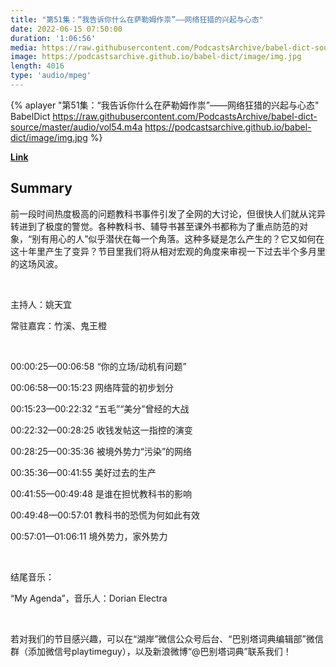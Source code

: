 ```yaml
---
title: "第51集：“我告诉你什么在萨勒姆作祟”——网络狂猎的兴起与心态"
date: 2022-06-15 07:50:00
duration: '1:06:56'
media: https://raw.githubusercontent.com/PodcastsArchive/babel-dict-source/master/audio/vol54.m4a
image: https://podcastsarchive.github.io/babel-dict/image/img.jpg
length: 4016
type: 'audio/mpeg'
---
```


{% aplayer "第51集：“我告诉你什么在萨勒姆作祟”——网络狂猎的兴起与心态" BabelDict  https://raw.githubusercontent.com/PodcastsArchive/babel-dict-source/master/audio/vol54.m4a https://podcastsarchive.github.io/babel-dict/image/img.jpg %}

**[Link](https://www.xiaoyuzhoufm.com/episode/62a990674666e46a7dc7d6ae)**

## Summary
<p>前一段时间热度极高的问题教科书事件引发了全网的大讨论，但很快人们就从诧异转进到了极度的警觉。各种教科书、辅导书甚至课外书都称为了重点防范的对象，“别有用心的人”似乎潜伏在每一个角落。这种多疑是怎么产生的？它又如何在这十年里产生了变异？节目里我们将从相对宏观的角度来审视一下过去半个多月里的这场风波。</p><p><br /></p><p>主持人：姚天宜</p><p>常驻嘉宾：竹溪、鬼王橙</p><p><br /></p><p>00:00:25—00:06:58 “你的立场/动机有问题”</p><p>00:06:58—00:15:23 网络阵营的初步划分</p><p>00:15:23—00:22:32 “五毛”“美分”曾经的大战</p><p>00:22:32—00:28:25 收钱发帖这一指控的演变</p><p>00:28:25—00:35:36 被境外势力“污染”的网络</p><p>00:35:36—00:41:55 美好过去的生产</p><p>00:41:55—00:49:48 是谁在担忧教科书的影响</p><p>00:49:48—00:57:01 教科书的恐慌为何如此有效</p><p>00:57:01—01:06:11 境外势力，家外势力</p><p><br /></p><p>结尾音乐：</p><p>“My Agenda”，音乐人：Dorian Electra</p><p><br /></p><p>若对我们的节目感兴趣，可以在“湖岸”微信公众号后台、“巴别塔词典编辑部”微信群（添加微信号playtimeguy），以及新浪微博“@巴别塔词典”联系我们！</p>
    